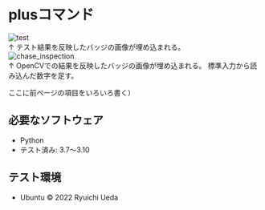 # plusコマンド
![test](https://github.com/ChikaraHanakawa/robosys2022/actions/workflows/test.yml/badge.svg)  
↑ テスト結果を反映したバッジの画像が埋め込まれる。  
![chase_inspection](https://github.com/ChikaraHanakawa/robosys2022/actions/workflows/chase_inspection.yml/badge.svg)  
↑ OpenCVでの結果を反映したバッジの画像が埋め込まれる。
標準入力から読み込んだ数字を足す。

ここに前ページの項目をいろいろ書く）
## 必要なソフトウェア
* Python
* テスト済み: 3.7〜3.10

## テスト環境
* Ubuntu
© 2022 Ryuichi Ueda
